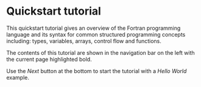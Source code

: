 

# Quickstart tutorial


This quickstart tutorial gives an overview of the Fortran programming language
and its syntax for common structured programming concepts including:
types, variables, arrays, control flow and functions.


The contents of this tutorial are shown in the navigation bar on the left with the current page highlighted bold.


Use the *Next* button at the bottom to start the tutorial with a *Hello World* example.















